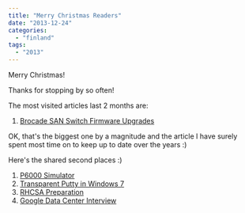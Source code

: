 ```yaml
---
title: "Merry Christmas Readers"
date: "2013-12-24"
categories: 
  - "finland"
tags: 
  - "2013"
---
```


Merry Christmas!

Thanks for stopping by so often!

The most visited articles last 2 months are:

1. [Brocade SAN Switch Firmware Upgrades](http://www.guldmyr.com/blog/brocade-san-switch-firmware-upgrades/ "Brocade SAN Switch Firmware Upgrades")

OK, that's the biggest one by a magnitude and the article I have surely spent most time on to keep up to date over the years :)

Here's the shared second places :)

1. [P6000 Simulator](http://www.guldmyr.com/blog/p6000-eva-command-view-simulator/ "P6000 – EVA – Command View Simulator")
2. [Transparent Putty in Windows 7](http://www.guldmyr.com/blog/transparent-putty-in-windows-7/ "Transparent PuTTY in Windows 7")
3. [RHCSA Preparation](http://www.guldmyr.com/blog/rhcsa-preparation/ "Red Hat Certification – RHCSA – Preparation")
4. [Google Data Center Interview](http://www.guldmyr.com/blog/google-interview-data-center-it-technician/ "Google Interview – Data Center IT Technician")
